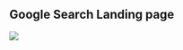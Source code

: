 ## Google Search Landing page
<a target="_blank" href="https://anproducts.netlify.app/">
	<img src="https://res.cloudinary.com/dile8hu1p/image/upload/v1645058552/websites/search_z9sa4k.png"  >
</a>